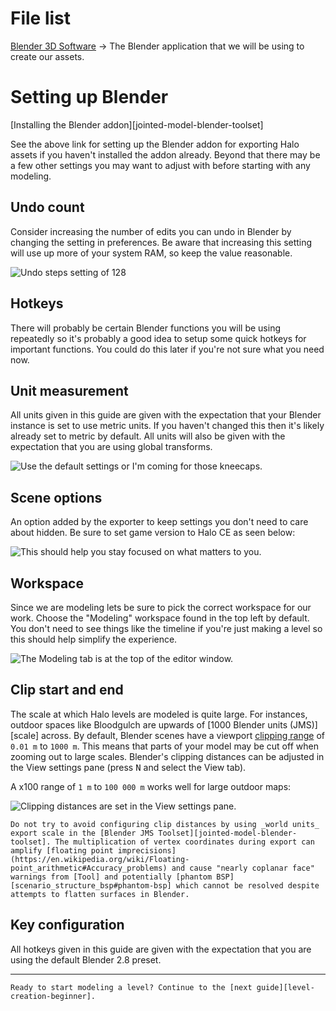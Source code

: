 # File list
[Blender 3D Software](https://www.blender.org/) -> The Blender application that we will be using to create our assets.

# Setting up Blender
[Installing the Blender addon][jointed-model-blender-toolset]

See the above link for setting up the Blender addon for exporting Halo assets if you haven't installed the addon already. Beyond that there may be a few other settings you may want to adjust with before starting with any modeling.

## Undo count
Consider increasing the number of edits you can undo in Blender by changing the setting in preferences. Be aware that increasing this setting will use up more of your system RAM, so keep the value reasonable.

![Undo steps setting of 128](A.jpg)

## Hotkeys
There will probably be certain Blender functions you will be using repeatedly so it's probably a good idea to setup some quick hotkeys for important functions. You could do this later if you're not sure what you need now.

## Unit measurement
All units given in this guide are given with the expectation that your Blender instance is set to use metric units. If you haven't changed this then it's likely already set to metric by default. All units will also be given with the expectation that you are using global transforms.

![Use the default settings or I'm coming for those kneecaps.](C.png)

## Scene options
An option added by the exporter to keep settings you don't need to care about hidden. Be sure to set game version to Halo CE as seen below:

![This should help you stay focused on what matters to you.](D.png)

## Workspace
Since we are modeling lets be sure to pick the correct workspace for our work. Choose the "Modeling" workspace found in the top left by default. You don't need to see things like the timeline if you're just making a level so this should help simplify the experience.

![The Modeling tab is at the top of the editor window.](E.jpg)

## Clip start and end
The scale at which Halo levels are modeled is quite large. For instances, outdoor spaces like Bloodgulch are upwards of [1000 Blender units (JMS)][scale] across. By default, Blender scenes have a viewport [clipping range][wiki-clipping] of `0.01 m` to `1000 m`. This means that parts of your model may be cut off when zooming out to large scales. Blender's clipping distances can be adjusted in the View settings pane (press <kbd>N</kbd> and select the View tab).

A x100 range of `1 m` to `100 000 m` works well for large outdoor maps:

![Clipping distances are set in the View settings pane.](F.png)

```.alert danger
Do not try to avoid configuring clip distances by using _world units_ export scale in the [Blender JMS Toolset][jointed-model-blender-toolset]. The multiplication of vertex coordinates during export can amplify [floating point imprecisions](https://en.wikipedia.org/wiki/Floating-point_arithmetic#Accuracy_problems) and cause "nearly coplanar face" warnings from [Tool] and potentially [phantom BSP][scenario_structure_bsp#phantom-bsp] which cannot be resolved despite attempts to flatten surfaces in Blender.
```

## Key configuration
All hotkeys given in this guide are given with the expectation that you are using the default Blender 2.8 preset.

---

```.alert success
Ready to start modeling a level? Continue to the [next guide][level-creation-beginner].
```

[wiki-clipping]: https://en.wikipedia.org/wiki/Clipping_(computer_graphics)#Clipping_in_3D_graphics
